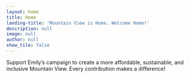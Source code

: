```yaml
---
layout: home
title: Home
landing-title: 'Mountain View is Home. Welcome Home!'
description: null
image: null
author: null
show_tile: false
---
```


Support Emily’s campaign to create a more affordable, sustainable, and inclusive Mountain View. Every contribution makes a difference! 